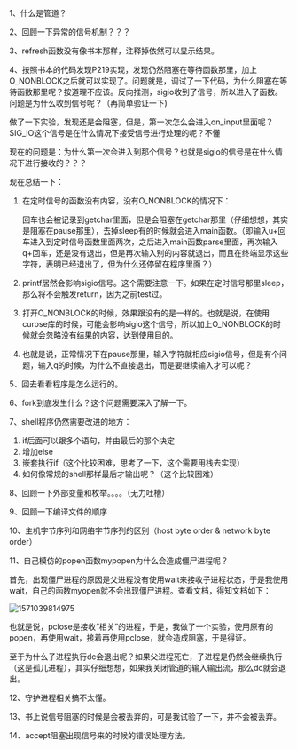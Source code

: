 1、什么是管道？

2、回顾一下异常的信号机制？？？

3、refresh函数没有像书本那样，注释掉依然可以显示结果。

4、按照书本的代码发现P219实现，发现仍然阻塞在等待函数那里，加上O_NONBLOCK之后就可以实现了。问题就是，调试了一下代码，为什么阻塞在等待函数那里呢？按道理不应该。反向推测，sigio收到了信号，所以进入了函数。问题是为什么收到信号呢？（再简单验证一下)

做了一下实验，发现还是会阻塞，但是，第一次怎么会进入on_input里面呢？SIG_IO这个信号是在什么情况下接受信号进行处理的呢？不懂

现在的问题是：为什么第一次会进入到那个信号？也就是sigio的信号是在什么情况下进行接收的？？？

现在总结一下：

1. 在定时信号的函数没有内容，没有O_NONBLOCK的情况下：

   回车也会被记录到getchar里面，但是会阻塞在getchar那里（仔细想想，其实是阻塞在pause那里），去掉sleep有的时候就会进入main函数。（即输入u+回车进入到定时信号函数里面两次，之后进入main函数parse里面，再次输入q+回车，还是没有退出，但是再次输入别的内容就退出，而且在终端显示这些字符，表明已经退出了，但为什么还停留在程序里面？）

2. printf居然会影响sigio信号。这个需要注意一下。如果在定时信号那里sleep，那么将不会触发return，因为之前test过。

3. 打开O_NONBLOCK的时候，效果跟没有的是一样的。也就是说，在使用curose库的时候，可能会影响sigio这个信号，所以加上O_NONBLOCK的时候就会忽略没有结果的内容，达到使用目的。

4. 也就是说，正常情况下在pause那里，输入字符就相应sigio信号，但是有个问题，输入q的时候，为什么不直接退出，而是要继续输入才可以呢？

5、回去看看程序是怎么运行的。

6、fork到底发生什么？这个问题需要深入了解一下。

7、shell程序仍然需要改进的地方：

1. if后面可以跟多个语句，并由最后的那个决定
2. 增加else
3. 嵌套执行if（这个比较困难，思考了一下，这个需要用栈去实现）
4. 如何像常规的shell那样最后才输出呢？（这个比较困难）

8、回顾一下外部变量和枚举。。。。（无力吐槽）

9、回顾一下编译文件的顺序

10、主机字节序列和网络字节序列的区别（host byte order & network byte order）

11、自己模仿的popen函数mypopen为什么会造成僵尸进程呢？

首先，出现僵尸进程的原因是父进程没有使用wait来接收子进程状态，于是我使用wait，自己的函数myopen就不会出现僵尸进程。查看文档，得知文档如下：

![1571039814975](C:\Users\admin\AppData\Roaming\Typora\typora-user-images\1571039814975.png)

也就是说，pclose是接收“相关”的进程，于是，我做了一个实验，使用原有的popen，再使用wait，接着再使用pclose，就会造成阻塞，于是得证。

至于为什么子进程执行dc会退出呢？如果父进程死亡，子进程是仍然会继续执行（这是孤儿进程），其实仔细想想，如果我关闭管道的输入输出流，那么dc就会退出。

12、守护进程相关搞不太懂。

13、书上说信号阻塞的时候是会被丢弃的，可是我试验了一下，并不会被丢弃。

14、accept阻塞出现信号来的时候的错误处理方法。